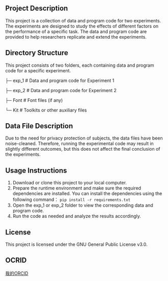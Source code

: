 ## Project Description

This project is a collection of data and program code for two experiments. The experiments are designed to study the effects of different factors on the performance of a specific task. The data and program code are provided to help researchers replicate and extend the experiments.

## Directory Structure

This project consists of two folders, each containing data and program code for a specific experiment.

├─ exp_1 \# Data and program code for Experiment 1

├─ exp_2 \# Data and program code for Experiment 2

├─ Font \# Font files (if any)

└─ Kit \# Toolkits or other auxiliary files

## Data File Description

Due to the need for privacy protection of subjects, the data files have been noise-cleaned. Therefore, running the experimental code may result in slightly different outcomes, but this does not affect the final conclusion of the experiments.

## Usage Instructions

1.  Download or clone this project to your local computer.
2.  Prepare the runtime environment and make sure the required dependencies are installed. You can install the dependencies using the following command：
        ```
        pip install -r requirements.txt
        ```
3.  Open the exp_1 or exp_2 folder to view the corresponding data and program code.
4.  Run the code as needed and analyze the results accordingly.

## License

This project is licensed under the GNU General Public License v3.0.

## OCRID

[我的ORCID](https://orcid.org/0009-0005-7084-1184)

